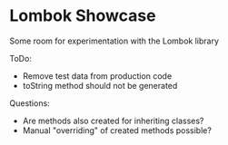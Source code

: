 Lombok Showcase
================

Some room for experimentation with the Lombok library

ToDo:
* Remove test data from production code
* toString method should not be generated

Questions:
* Are methods also created for inheriting classes?
* Manual "overriding" of created methods possible?

